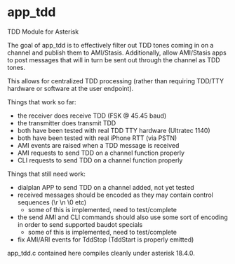 # app_tdd

TDD Module for Asterisk

The goal of app_tdd is to effectively filter out TDD tones coming in on a channel and publish them to AMI/Stasis.  Additionally, allow AMI/Stasis apps to post messages that will in turn be sent out through the channel as TDD tones.

This allows for centralized TDD processing (rather than requiring TDD/TTY hardware or software at the user endpoint).

Things that work so far:

- the receiver does receive TDD (FSK @ 45.45 baud)
- the transmitter does transmit TDD
- both have been tested with real TDD TTY hardware (Ultratec 1140)
- both have been tested with real iPhone RTT (via PSTN)
- AMI events are raised when a TDD message is received
- AMI requests to send TDD on a channel function properly
- CLI requests to send TDD on a channel function properly

Things that still need work:

- dialplan APP to send TDD on a channel added, not yet tested
- received messages should be encoded as they may contain control sequences (\r \n \0 etc)
  - some of this is implemented, need to test/complete
- the send AMI and CLI commands should also use some sort of encoding in order to send supported baudot specials
  - some of this is implemented, need to test/complete
- fix AMI/ARI events for TddStop (TddStart is properly emitted)

app_tdd.c contained here compiles cleanly under asterisk 18.4.0.
